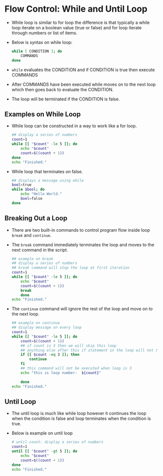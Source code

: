# Flow Control: While and Until Loop
 - While loop is similar to for loop the difference is that typically a while loop iterate on a boolean value (true or false) and for loop iterate through numbers or list of items. 

 - Below is syntax on while loop:
    
    ```bash
    while [ CONDITION ]; do
        COMMANDS
    done
    ```
- `while` evaluates the CONDITION and if CONDITION is true then execute COMMANDS
- After COMMANDS have been executed while moves on to the next loop which then goes back to evaluate the CONDITION.
- The loop will be terminated if the CONDITION is false.

## Examples on While Loop
- While loop can be constructed in a way to work like a for loop.

    ```bash
    ## display a series of numbers
    count=1
    while [[ "$count" -le 5 ]]; do
        echo "$count"
        count=$((count + 1))
    done
    echo "Finished."
    ```

- While loop that terminates on false. 

    ```bash
    ## displays a message using while
    bool=true
    while $bool; do
        echo "Hello World."
        bool=false
    done
    ```

## Breaking Out a Loop
 -  There are two built-in commands to control program flow inside loop `break` and `continue`.
 - The `break` command immediately terminates the loop and moves to the next command in the script.

    ```bash
    ## example on break
    ## display a series of numbers
    ## break command will stop the loop at first iteration
    count=1
    while [[ "$count" -le 5 ]]; do
        echo "$count"
        count=$((count + 1))
        break
        done
    echo "Finished."
    ```

 - The `continue` command will ignore the rest of the loop and move on to the next loop.

    ```bash
    ## example on continue
    ## display message on every loop
    count=1
    while [[ "$count" -le 5 ]]; do
        count=$((count + 1))
        ## if count is 3 then we will skip this loop
        ## anything else after this if statement in the loop will not run
        if [[ $count -eq 3 ]]; then
            continue
        fi
        ## this command will not be executed when loop is 3
        echo "this is loop number:  ${count}"
        
        done
    echo "Finished."
    ```

 ## Until Loop 
 - The until loop is much like while loop however it continues the loop when the condition is false and loop terminates when the condition is true.
 - Below is example on until loop
    
    ```bash
    # until-count: display a series of numbers
    count=1
    until [[ "$count" -gt 5 ]]; do
        echo "$count"
        count=$((count + 1))
    done
    echo "Finished."
    ```